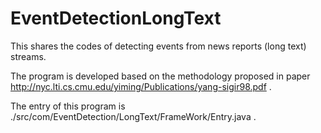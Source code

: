 EventDetectionLongText
======================
This shares the codes of detecting events from news reports (long text) streams.

The program is developed based on the methodology proposed in paper http://nyc.lti.cs.cmu.edu/yiming/Publications/yang-sigir98.pdf .

The entry of this program is ./src/com/EventDetection/LongText/FrameWork/Entry.java .
